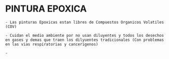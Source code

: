 
# PINTURA EPOXICA

    - Las pinturas Epoxicas estan libres de Compuestos Organicos Volatiles (COV)

    - Cuidan el medio ambiente por no usan diluyentes y todos los desechos en gases y demas que traen los dilyuentes tradicionales (Con problemas en las vias respiratorias y cancerigenos)
    
    - 